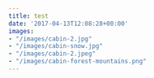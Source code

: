 ```yaml
---
title: test
date: '2017-04-13T12:08:28+00:00'
images:
- "/images/cabin-2.jpg"
- "/images/cabin-snow.jpg"
- "/images/cabin-2.jpeg"
- "/images/cabin-forest-mountains.png"
---
```


